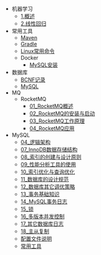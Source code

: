 - 机器学习
  - [1.概述](01机器学习\01机器概述\1.1概述.md)
  - [2.线性回归](01机器学习\02线性回归\2.1线性回归.md)
- 常用工具
  - [Maven](02常用工具\01Maven\maven.md)
  - [Gradle]()
  - [Linux常用命令](05Linux\常用命令.md)
  - Docker
    - [MySQL安装](05Linux\02Docker\01MySQL安装.md)
- 数据库
  - [BCNF记录](03数据库\BCNF记录.md)
  - [MySQL](03数据库\MySQL数据库笔记.md)
- MQ
  - RocketMQ
    - [01_RocketMQ概述](04MQ\RocketMQ\01_RocketMQ概述.md)
    - [02_RocketMQ的安装与启动](04MQ\RocketMQ\02_RocketMQ的安装与启动.md)
    - [03_RocketMQ工作原理](04MQ\RocketMQ\03_RocketMQ工作原理.md)
    - [04_RocketMQ应用](04MQ\RocketMQ\04_RocketMQ应用.md)
- MySQL
  - [04_逻辑架构](03数据库\ksf\第04章_逻辑架构.md)
  - [07_InnoDB数据存储结构](03数据库\ksf\第07章_InnoDB数据存储结构.md)
  - [08_索引的创建与设计原则](03数据库\ksf\第08章_索引的创建与设计原则.md)
  - [09_性能分析工具的使用](03数据库\ksf\第09章_性能分析工具的使用.md)
  - [10_索引优化与查询优化](03数据库\ksf\第10章_索引优化与查询优化.md)
  - [11_数据库的设计规范](03数据库\ksf\第11章_数据库的设计规范.md)
  - [12_数据库其它调优策略](03数据库\ksf\第12章_数据库其它调优策略.md)
  - [13_事务基础知识](03数据库\ksf\第13章_事务基础知识.md)
  - [14_MySQL事务日志](03数据库\ksf\第14章_MySQL事务日志.md)
  - [15_锁](03数据库\ksf\第15章_锁.md)
  - [16_多版本并发控制](03数据库\ksf\第16章_多版本并发控制.md)
  - [17_其它数据库日志](03数据库\ksf\第17章_其它数据库日志.md)
  - [18_主从复制](03数据库\ksf\第18章_主从复制.md)
  - [配置文件说明](03数据库\ksf\配置文件说明.md)
  - [常用工具](03数据库\ksf\常用工具.md)
